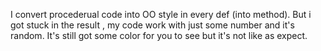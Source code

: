 I convert procederual code into OO style in every def (into method). But i got stuck in the result , my code work with just some number and it's random. It's still got some color for you to see but it's not like as expect.
